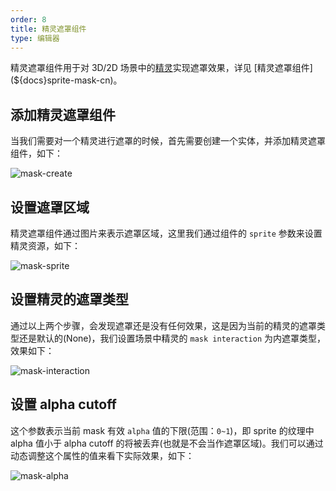 ```yaml
---
order: 8
title: 精灵遮罩组件
type: 编辑器
---
```


精灵遮罩组件用于对 3D/2D 场景中的[精灵](${docs}editor-sprite-renderer-cn)实现遮罩效果，详见 [精灵遮罩组件](${docs}sprite-mask-cn)。

## 添加精灵遮罩组件

当我们需要对一个精灵进行遮罩的时候，首先需要创建一个实体，并添加精灵遮罩组件，如下：

![mask-create](https://gw.alipayobjects.com/zos/OasisHub/cb173a1d-addd-4ad0-bf23-83a7817200cd/mask-create.gif)

## 设置遮罩区域

精灵遮罩组件通过图片来表示遮罩区域，这里我们通过组件的 `sprite` 参数来设置精灵资源，如下：

![mask-sprite](https://gw.alipayobjects.com/zos/OasisHub/cec92229-02a6-404c-a6fb-f95088bd40aa/mask-sprite.gif)

## 设置精灵的遮罩类型

通过以上两个步骤，会发现遮罩还是没有任何效果，这是因为当前的精灵的遮罩类型还是默认的(None)，我们设置场景中精灵的 `mask interaction` 为内遮罩类型，效果如下：

![mask-interaction](https://gw.alipayobjects.com/zos/OasisHub/1d774f89-164f-46c8-9996-9cda918d074e/image-20210722105530953.png)

## 设置 alpha cutoff

这个参数表示当前 mask 有效 `alpha` 值的下限(范围：`0~1`)，即 sprite 的纹理中 alpha 值小于 alpha cutoff 的将被丢弃(也就是不会当作遮罩区域)。我们可以通过动态调整这个属性的值来看下实际效果，如下：

![mask-alpha](https://gw.alipayobjects.com/zos/OasisHub/43c857ba-bdc2-4e74-af6a-9bd5fd2fbec3/mask-alpha.gif)


